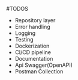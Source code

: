 #TODOS
 - Repository layer
 - Error handling
 - Logging
 - Testing
 - Dockerization
 - CI/CD pipeline
 - Documentation
 - Api Swagger(OpenAPI)
 - Postman Collection